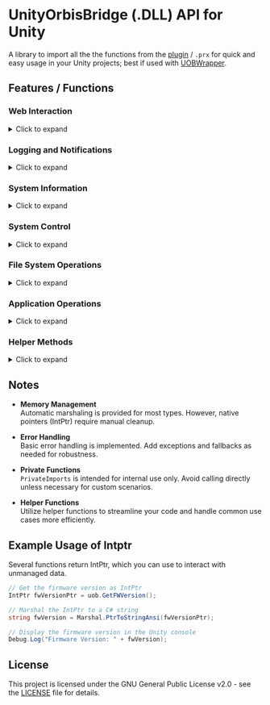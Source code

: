 # UnityOrbisBridge (.DLL) API for Unity
A library to import all the the functions from the [plugin](/source/plugin/) / `.prx` for quick and easy usage in your Unity projects; best if used with [UOBWrapper](/source/wrapper/UOBWrapper.cs).

## Features / Functions
### Web Interaction
<details>
  <summary>Click to expand</summary>
  
  - ```csharp
    IntPtr GetDownloadInfo(string info)
    bool HasDownloadCompleted()
    bool HasDownloadErrorOccured()
    void ResetDownloadVars()
    void CancelDownload()
    IntPtr DownloadAsBytes(string url, out int size)
    ```
    
</details>

### Logging and Notifications
<details>
  <summary>Click to expand</summary>
  
  - ```csharp
    void PrintToConsole(const char *message, int type)
    void PrintAndLog(const char *message, int type, const char *file)
    void TextNotify(int type, string message)
    void ImageNotify(string imageURL, string message)
    ```

</details>

### System Information
<details>
  <summary>Click to expand</summary>
  
  - ```csharp
       IntPtr GetFWVersion()
       IntPtr GetConsoleType()
       int GetSystemLanguageID()
       IntPtr GetSystemLanguage()
    ```

</details>

### System Control
<details>
  <summary>Click to expand</summary>

  - ```csharp
    void SetTemperatureLimit(byte limit)
    IntPtr GetKeyboardInput(string title = "", string initialText = "")
    void AlarmBuzzer(int type)
    void RunCMDAsRoot(IntPtr function, IntPtr arg, int cwdMode)
    ```

</details>

### File System Operations
<details>
  <summary>Click to expand</summary>

  - ```csharp
    void WriteFile(string content, string file)
    void AppendFile(string content, string file)
    void MountRootDirectories()
    void InstallLocalPackage(string uri, string name, bool deleteAfter)
    void DownloadAndInstallPKG(string url, string name, string icon)
    ```

</details>

### Application Operations
<details>
  <summary>Click to expand</summary>

  - ```csharp
    void InitializeNativeDialogs()
    bool IsFreeOfSandbox()
    void EnterSandbox()
    void BreakFromSandbox()
    void MountInSandbox(string systemPath, string mountName)
    void UnmountFromSandbox()
    void ExitApplication()
    ```

</details>

### Helper Methods
<details>
  <summary>Click to expand</summary>
  
  - ```csharp
    string GetDiskInfo(DiskInfo info)
    string GetDiskInfoAsFormattedText(DiskInfo info, Dictionary<DiskInfo, string> diskInfo)
    float? GetTemperature(Temperature temperature = Temperature.CPU, bool fahrenheit = false)
    void DownloadWebFile(string url, string path, string file, string extension, bool bgDL = false, string name = "NULL")
    void DownloadPkgFile(string url, string path, string file, bool bgDL = false, string name = "NULL")
    ```

</details> 
  
## Notes
- **Memory Management**  
  Automatic marshaling is provided for most types. However, native pointers (IntPtr) require manual cleanup.

- **Error Handling**  
  Basic error handling is implemented. Add exceptions and fallbacks as needed for robustness.

- **Private Functions**  
  `PrivateImports` is intended for internal use only. Avoid calling directly unless necessary for custom scenarios.

- **Helper Functions**  
  Utilize helper functions to streamline your code and handle common use cases more efficiently.

## Example Usage of Intptr
Several functions return IntPtr, which you can use to interact with unmanaged data.

```csharp
// Get the firmware version as IntPtr
IntPtr fwVersionPtr = uob.GetFWVersion();

// Marshal the IntPtr to a C# string
string fwVersion = Marshal.PtrToStringAnsi(fwVersionPtr);

// Display the firmware version in the Unity console
Debug.Log("Firmware Version: " + fwVersion);
```

## License
This project is licensed under the GNU General Public License v2.0 - see the [LICENSE](../../LICENSE) file for details.
